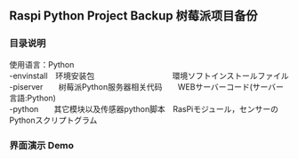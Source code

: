 ## Raspi Python Project Backup  树莓派项目备份
### 目录说明 
使用语言：Python  
-envinstall　环境安装包　　　　　　　　　　環境ソフトインストールファイル  
-piserver　　树莓派Python服务器相关代码　　WEBサーバーコード(サーバー言語:Python)  
-python　　其它模块以及传感器python脚本　RasPiモジュール，センサーのPythonスクリプトグラム  
### 界面演示  Demo
